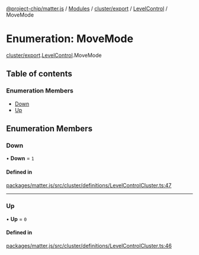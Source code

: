 [@project-chip/matter.js](../README.md) / [Modules](../modules.md) / [cluster/export](../modules/cluster_export.md) / [LevelControl](../modules/cluster_export.LevelControl.md) / MoveMode

# Enumeration: MoveMode

[cluster/export](../modules/cluster_export.md).[LevelControl](../modules/cluster_export.LevelControl.md).MoveMode

## Table of contents

### Enumeration Members

- [Down](cluster_export.LevelControl.MoveMode.md#down)
- [Up](cluster_export.LevelControl.MoveMode.md#up)

## Enumeration Members

### Down

• **Down** = ``1``

#### Defined in

[packages/matter.js/src/cluster/definitions/LevelControlCluster.ts:47](https://github.com/project-chip/matter.js/blob/dfd1dc35/packages/matter.js/src/cluster/definitions/LevelControlCluster.ts#L47)

___

### Up

• **Up** = ``0``

#### Defined in

[packages/matter.js/src/cluster/definitions/LevelControlCluster.ts:46](https://github.com/project-chip/matter.js/blob/dfd1dc35/packages/matter.js/src/cluster/definitions/LevelControlCluster.ts#L46)
